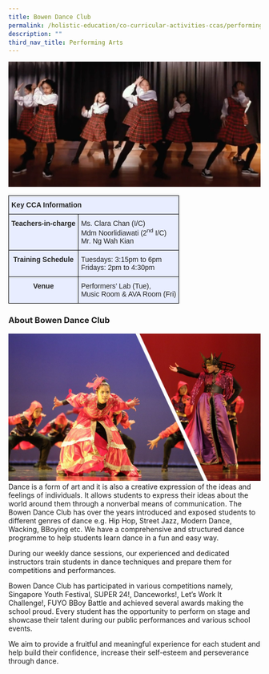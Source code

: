 ```yaml
---
title: Bowen Dance Club
permalink: /holistic-education/co-curricular-activities-ccas/performing-arts/bowen-dance-club/
description: ""
third_nav_title: Performing Arts
---
```

![](/images/CCAs/Performing%20Arts/Bowen%20Dance%20Club/dance%20club%20pic%201.jpg)
<style type="text/css">
.tg  {border-collapse:collapse;border-spacing:0;}
.tg td{border-color:black;border-style:solid;border-width:1px;font-family:Arial, sans-serif;font-size:14px;
  overflow:hidden;padding:10px 5px;word-break:normal;}
.tg th{border-color:black;border-style:solid;border-width:1px;font-family:Arial, sans-serif;font-size:14px;
  font-weight:normal;overflow:hidden;padding:10px 5px;word-break:normal;}
.tg .tg-qrg6{background-color:#E8EDFF;color:#252525;font-weight:bold;text-align:center;vertical-align:top}
.tg .tg-vqm8{background-color:#E8EDFF;color:#222;text-align:left;vertical-align:top}
.tg .tg-u05r{background-color:#E8EDFF;color:#222;font-weight:bold;text-align:left;vertical-align:top}
.tg .tg-lr6o{background-color:#E8EDFF;color:#222;text-align:left;vertical-align:middle}
</style>
<table class="tg">
<thead>
  <tr>
    <th class="tg-u05r" colspan="2">Key CCA Information</th>
  </tr>
</thead>
<tbody>
  <tr>
    <td class="tg-qrg6"><span style="color:#252525">Teachers-in-charge</span></td>
    <td class="tg-lr6o"><span style="color:#222">Ms.  Clara Chan (I/C)</span><br><span style="color:#222">Mdm Noorlidiawati (2<sup>nd</sup> I/C)</span><br><span style="color:#222">Mr. Ng Wah Kian</span><br></td>
  </tr>
  <tr>
    <td class="tg-qrg6"><span style="color:#252525">Training Schedule</span></td>
    <td class="tg-lr6o"><span style="color:#222">Tuesdays: 3:15pm to 6pm</span><br><span style="color:#222">Fridays: 2pm to 4:30pm</span></td>
  </tr>
  <tr>
    <td class="tg-qrg6"><span style="color:#252525">Venue</span><span style="color:#222"> </span></td>
    <td class="tg-vqm8">Performers’ Lab (Tue), <br>Music Room &amp; AVA Room (Fri)</td>
  </tr>
</tbody>
</table>

### About Bowen Dance Club

![](/images/CCAs/Performing%20Arts/Bowen%20Dance%20Club/dance%20club%20pic%202.jpg)
Dance is a form of art and it is also a creative expression of the ideas and feelings of individuals. It allows students to express their ideas about the world around them through a nonverbal means of communication. The Bowen Dance Club has over the years introduced and exposed students to different genres of dance e.g. Hip Hop, Street Jazz, Modern Dance, Wacking, BBoying etc. We have a comprehensive and structured dance programme to help students learn dance in a fun and easy way.

During our weekly dance sessions, our experienced and dedicated instructors train students in dance techniques and prepare them for competitions and performances. 

Bowen Dance Club has participated in various competitions namely, Singapore Youth Festival, SUPER 24!, Danceworks!, Let’s Work It Challenge!, FUYO BBoy Battle and achieved several awards making the school proud. Every student has the opportunity to perform on stage and showcase their talent during our public performances and various school events. 

We aim to provide a fruitful and meaningful experience for each student and help build their confidence, increase their self-esteem and perseverance through dance.